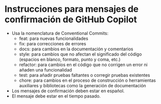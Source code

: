 # Instrucciones para mensajes de confirmación de GitHub Copilot
- Usa la nomenclatura de Conventional Commits:
  - feat: para nuevas funcionalidades
  - fix: para correcciones de errores
  - docs: para cambios en la documentación y comentarios
  - style: para cambios que no afectan el significado del código (espacios en blanco, formato, punto y coma, etc.)
  - refactor: para cambios en el código que no corrigen un error ni añaden una funcionalidad
  - test: para añadir pruebas faltantes o corregir pruebas existentes
  - chore: para cambios en el proceso de construcción o herramientas auxiliares y bibliotecas como la generación de documentación
- Los mensajes de confirmación deben estar en español.
- El mensaje debe estar en el tiempo pasado.